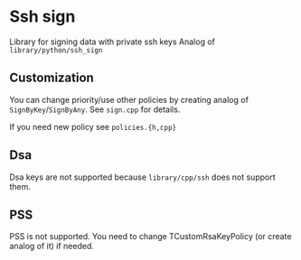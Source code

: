 # Ssh sign
Library for signing data with private ssh keys
Analog of `library/python/ssh_sign`

## Customization

You can change priority/use other policies by creating analog of `SignByKey`/`SignByAny`.
See `sign.cpp` for details.

If you need new policy see `policies.{h,cpp}`

## Dsa

Dsa keys are not supported because `library/cpp/ssh` does not support them.

## PSS

PSS is not supported. You need to change TCustomRsaKeyPolicy (or create analog of it) if needed.
